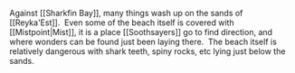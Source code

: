 Against [[Sharkfin Bay]], many things wash up on the sands of [[Reyka'Est]].  Even some of the beach itself is covered with [[Mistpoint|Mist]], it is a place [[Soothsayers]] go to find direction, and where wonders can be found just been laying there.  The beach itself is relatively dangerous with shark teeth, spiny rocks, etc lying just below the sands.